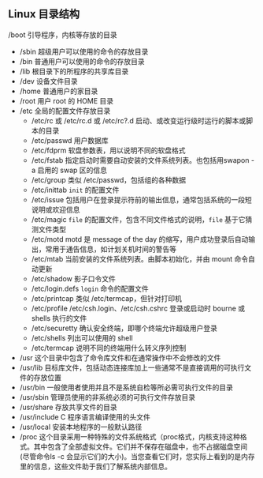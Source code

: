 ## Linux 目录结构
/boot
  引导程序，内核等存放的目录
* /sbin
  超级用户可以使用的命令的存放目录
* /bin
  普通用户可以使用的命令的存放目录
* /lib
  根目录下的所程序的共享库目录
* /dev
  设备文件目录
* /home
  普通用户的家目录
* /root
  用户 root 的 HOME 目录
* /etc 全局的配置文件存放目录
  * /etc/rc 或 /etc/rc.d 或 /etc/rc?.d 启动、或改变运行级时运行的脚本或脚本的目录
  * /etc/passwd 用户数据库
  * /etc/fdprm 软盘参数表，用以说明不同的软盘格式
  * /etc/fstab 指定启动时需要自动安装的文件系统列表。也包括用swapon -a 启用的 swap 区的信息
  * /etc/group 类似 /etc/passwd，包括组的各种数据
  * /etc/inittab `init` 的配置文件
  * /etc/issue 包括用户在登录提示符前的输出信息，通常包括系统的一段短说明或欢迎信息
  * /etc/magic `file` 的配置文件，包含不同文件格式的说明，`file` 基于它猜测文件类型
  * /etc/motd motd 是 message of the day 的缩写，用户成功登录后自动输出，常用于通告信息，如计划关机时间的警告等
  * /etc/mtab 当前安装的文件系统列表。由脚本初始化，并由 mount 命令自动更新
  * /etc/shadow 影子口令文件
  * /etc/login.defs `login` 命令的配置文件
  * /etc/printcap 类似 /etc/termcap，但针对打印机
  * /etc/profile /etc/csh.login、/etc/csh.cshrc 登录或启动时 bourne 或 shells 执行的文件
  * /etc/securetty 确认安全终端，即哪个终端允许超级用户登录
  * /etc/shells 列出可以使用的 shell
  * /etc/termcap 说明不同的终端用什么转义序列控制
* /usr 这个目录中包含了命令库文件和在通常操作中不会修改的文件
* /usr/lib
  目标库文件，包括动态连接库加上一些通常不是直接调用的可执行文件的存放位置
* /usr/bin
  一般使用者使用并且不是系统自检等所必需可执行文件的目录
* /usr/sbin
  管理员使用的非系统必须的可执行文件存放目录
* /usr/share
  存放共享文件的目录
* /usr/include
  C 程序语言编译使用的头文件
* /usr/local
  安装本地程序的一般默认路径
* /proc
  这个目录采用一种特殊的文件系统格式（proc格式，内核支持这种格式。其中包含了全部虚拟文件。它们并不保存在磁盘中，也不占据磁盘空间(尽管命令ls -c 会显示它们的大小)。当您查看它们时，您实际上看到的是内存里的信息，这些文件助于我们了解系统内部信息。
